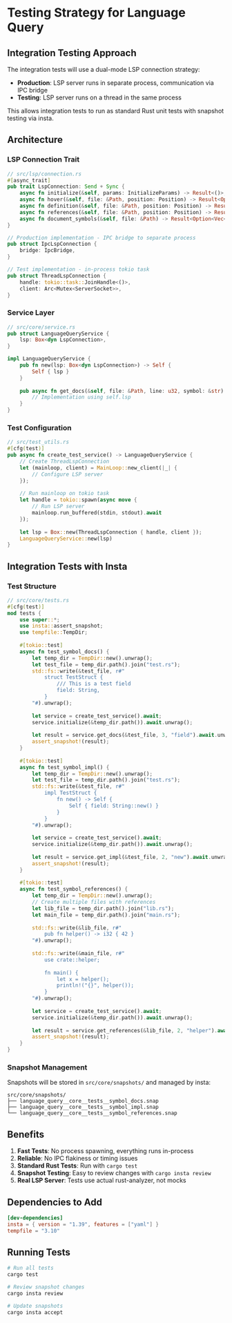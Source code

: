# Testing Strategy for Language Query

## Integration Testing Approach

The integration tests will use a dual-mode LSP connection strategy:
- **Production**: LSP server runs in separate process, communication via IPC bridge
- **Testing**: LSP server runs on a thread in the same process

This allows integration tests to run as standard Rust unit tests with snapshot testing via insta.

## Architecture

### LSP Connection Trait

```rust
// src/lsp/connection.rs
#[async_trait]
pub trait LspConnection: Send + Sync {
    async fn initialize(&self, params: InitializeParams) -> Result<()>;
    async fn hover(&self, file: &Path, position: Position) -> Result<Option<Hover>>;
    async fn definition(&self, file: &Path, position: Position) -> Result<Option<GotoDefinitionResponse>>;
    async fn references(&self, file: &Path, position: Position) -> Result<Option<Vec<Location>>>;
    async fn document_symbols(&self, file: &Path) -> Result<Option<Vec<DocumentSymbol>>>;
}

// Production implementation - IPC bridge to separate process
pub struct IpcLspConnection {
    bridge: IpcBridge,
}

// Test implementation - in-process tokio task
pub struct ThreadLspConnection {
    handle: tokio::task::JoinHandle<()>,
    client: Arc<Mutex<ServerSocket>>,
}
```

### Service Layer

```rust
// src/core/service.rs
pub struct LanguageQueryService {
    lsp: Box<dyn LspConnection>,
}

impl LanguageQueryService {
    pub fn new(lsp: Box<dyn LspConnection>) -> Self {
        Self { lsp }
    }
    
    pub async fn get_docs(&self, file: &Path, line: u32, symbol: &str) -> Result<String> {
        // Implementation using self.lsp
    }
}
```

### Test Configuration

```rust
// src/test_utils.rs
#[cfg(test)]
pub async fn create_test_service() -> LanguageQueryService {
    // Create ThreadLspConnection
    let (mainloop, client) = MainLoop::new_client(|_| {
        // Configure LSP server
    });
    
    // Run mainloop on tokio task
    let handle = tokio::spawn(async move {
        // Run LSP server
        mainloop.run_buffered(stdin, stdout).await
    });
    
    let lsp = Box::new(ThreadLspConnection { handle, client });
    LanguageQueryService::new(lsp)
}
```

## Integration Tests with Insta

### Test Structure

```rust
// src/core/tests.rs
#[cfg(test)]
mod tests {
    use super::*;
    use insta::assert_snapshot;
    use tempfile::TempDir;
    
    #[tokio::test]
    async fn test_symbol_docs() {
        let temp_dir = TempDir::new().unwrap();
        let test_file = temp_dir.path().join("test.rs");
        std::fs::write(&test_file, r#"
            struct TestStruct {
                /// This is a test field
                field: String,
            }
        "#).unwrap();
        
        let service = create_test_service().await;
        service.initialize(&temp_dir.path()).await.unwrap();
        
        let result = service.get_docs(&test_file, 3, "field").await.unwrap();
        assert_snapshot!(result);
    }
    
    #[tokio::test]
    async fn test_symbol_impl() {
        let temp_dir = TempDir::new().unwrap();
        let test_file = temp_dir.path().join("test.rs");
        std::fs::write(&test_file, r#"
            impl TestStruct {
                fn new() -> Self {
                    Self { field: String::new() }
                }
            }
        "#).unwrap();
        
        let service = create_test_service().await;
        service.initialize(&temp_dir.path()).await.unwrap();
        
        let result = service.get_impl(&test_file, 2, "new").await.unwrap();
        assert_snapshot!(result);
    }
    
    #[tokio::test]
    async fn test_symbol_references() {
        let temp_dir = TempDir::new().unwrap();
        // Create multiple files with references
        let lib_file = temp_dir.path().join("lib.rs");
        let main_file = temp_dir.path().join("main.rs");
        
        std::fs::write(&lib_file, r#"
            pub fn helper() -> i32 { 42 }
        "#).unwrap();
        
        std::fs::write(&main_file, r#"
            use crate::helper;
            
            fn main() {
                let x = helper();
                println!("{}", helper());
            }
        "#).unwrap();
        
        let service = create_test_service().await;
        service.initialize(&temp_dir.path()).await.unwrap();
        
        let result = service.get_references(&lib_file, 2, "helper").await.unwrap();
        assert_snapshot!(result);
    }
}
```

### Snapshot Management

Snapshots will be stored in `src/core/snapshots/` and managed by insta:

```
src/core/snapshots/
├── language_query__core__tests__symbol_docs.snap
├── language_query__core__tests__symbol_impl.snap
└── language_query__core__tests__symbol_references.snap
```

## Benefits

1. **Fast Tests**: No process spawning, everything runs in-process
2. **Reliable**: No IPC flakiness or timing issues
3. **Standard Rust Tests**: Run with `cargo test`
4. **Snapshot Testing**: Easy to review changes with `cargo insta review`
5. **Real LSP Server**: Tests use actual rust-analyzer, not mocks

## Dependencies to Add

```toml
[dev-dependencies]
insta = { version = "1.39", features = ["yaml"] }
tempfile = "3.10"
```

## Running Tests

```bash
# Run all tests
cargo test

# Review snapshot changes
cargo insta review

# Update snapshots
cargo insta accept
```